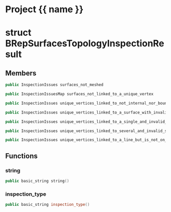 <script setup>
import {useRoute} from 'vitepress'
const {path} = useRoute()
const tokens = path.split('/')
const words = tokens[2].split('-');
for (let i = 0; i < words.length; i++) {
    words[i] = words[i].charAt(0).toUpperCase() + words[i].slice(1);
    words[i] = words[i].replace('geode', 'Geode')
}
const name = words.join('-');
</script>
# Project {{ name }}

# struct BRepSurfacesTopologyInspectionResult


## Members

```cpp
public InspectionIssues surfaces_not_meshed

```

```cpp
public InspectionIssuesMap surfaces_not_linked_to_a_unique_vertex

```

```cpp
public InspectionIssues unique_vertices_linked_to_not_internal_nor_boundary_surface

```

```cpp
public InspectionIssues unique_vertices_linked_to_a_surface_with_invalid_embbedings

```

```cpp
public InspectionIssues unique_vertices_linked_to_a_single_and_invalid_surface

```

```cpp
public InspectionIssues unique_vertices_linked_to_several_and_invalid_surfaces

```

```cpp
public InspectionIssues unique_vertices_linked_to_a_line_but_is_not_on_a_surface_border

```



## Functions

### string

```cpp
public basic_string string()
```


### inspection_type

```cpp
public basic_string inspection_type()
```





